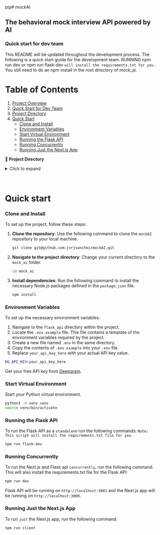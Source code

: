 pip# mockAI

## The behavioral mock interview API powered by AI

### Quick start for dev team

This README will be updated throughout the development process. The following is a quick start guide for the development team. RUNNING npm run dev or npm run flask-dev `will install the requirements.txt for you.` You still need to do an npm install in the root directory of mock_ai.

# Table of Contents

1. [Project Overview](#mockai)
2. [Quick Start for Dev Team](#quick-start-for-dev-team)
3. [Project Directory](#project-directory-anchor)
4. [Quick Start](#quick-start)
   - [Clone and Install](#clone-and-install)
   - [Environment Variables](#environment-variables)
   - [Start Virtual Environment](#start-virtual-environment)
   - [Running the Flask API](#running-the-flask-api)
   - [Running Concurrently](#running-concurrently)
   - [Running Just the Next.js App](#running-just-the-nextjs-app)

<strong><a id="project-directory-anchor"></a>📁 Project Directory</strong>

<details>
<summary>Click to expand</summary>

```.
├── liftoff (<- Just a reference)
├── mock_ai
│   ├── README.md
│   ├── flask_api (<- Flask API)
│   │   ├── index.py
│   │   ├── env.example
│   │   ├── .env *
│   │   ├── tmp
│   │   ├── audio_analysis.py
│   │   ├── database.py
│   │   ├── sample-data
│   ├── app
│   │   ├── api
│   │   ├── interview
│   │   ├── results
│   │   ├── globals.css
│   │   ├── layout.tsx
│   │   ├── page.tsx
│   ├── components
│   ├── next-env.d.ts
│   ├── next.config.mjs
│   ├── package-lock.json
│   ├── package.json
│   ├── postcss.config.mjs
│   ├── public
│   ├── requirements.txt
│   ├── tailwind.config.ts
│   ├── tsconfig.json
│   ├── types
│   ├── MockAI.db
│   └── venv*
│   └── README.md
└── README.md

* denotes that this directory is not included in the repository.
```

</details>
<br>
<br>

# Quick start

### Clone and Install

To set up the project, follow these steps:

1. **Clone the repository**: Use the following command to clone the `mockAI` repository to your local machine.

   ```bash
   git clone git@github.com:jvrjsanchez/mockAI.git
   ```

2. **Navigate to the project directory**: Change your current directory to the `mock_ai` folder.

   ```bash
   cd mock_ai
   ```

3. **Install dependencies**: Run the following command to install the necessary Node.js packages defined in the `package.json` file.

   ```bash
   npm install
   ```

### Environment Variables

To set up the necessary environment variables:

1. Navigate to the `flask_api` directory within the project.
2. Locate the `.env.example` file. This file contains a template of the environment variables required by the project.
3. Create a new file named `.env` in the same directory.
4. Copy the contents of `.env.example` into your `.env` file.
5. Replace `your_api_key_here` with your actual API key value.

```bash
DG_API_KEY=your_api_key_here
```

Get your free API key from [Deepgram](https://www.deepgram.com/).

### Start Virtual Environment

Start your Python virtual environment.

```bash
python3 -m venv venv
source venv/bin/activate
```

### Running the Flask API

To run the Flask API as a `standalone` run the following commands: `Note: This script will install the requirements.txt file for you.`

```bash
npm run flask-dev
```

### Running Concurrently

To run the Next.js and Flask api `concurrently`, run the following command. This will also install the requirements.txt file for the Flask API:

```bash
npm run dev
```

Flask API will be running on `http://localhost:3001` and the Next.js app will be running on `http://localhost:3000`.

### Running Just the Next.js App

To run `just` the Next.js app, run the following command:

```bash
npm run client
```
